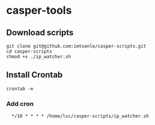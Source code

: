 # casper-tools

## Download scripts
```
git clone git@github.com:imtoanle/casper-scripts.git
cd casper-scripts
chmod +x ./ip_watcher.sh
```

## Install Crontab
```
crontab -e
```
### Add cron
```
  */10 * * * * /home/lxc/casper-scripts/ip_watcher.sh
```
